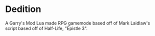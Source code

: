 # Dedition
A Garry's Mod Lua made RPG gamemode based off of Mark Laidlaw's script based off of Half-Life, "Epistle 3".
